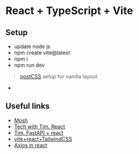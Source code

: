 # React + TypeScript + Vite

## Setup

- update node js
- npm create vite@latest
- npm i
- npm run dev

> [postCSS](https://youtu.be/SP8mSVSAh6s?si=LMLt8-6skLBBqdO1) setup for vanilla layout

-

## Useful links

- [Mosh](https://youtu.be/SqcY0GlETPk?si=ybLvauuqTGnquONS)
- [Tech with Tim. React](https://youtu.be/G6D9cBaLViA?si=A5Tzrq5OmWULPeM_)
- [Tim. FastAPI + react](https://youtu.be/aSdVU9-SxH4?si=j_ovtAgMHAbDVtBU)
- [vite+react+TailwindCSS](https://medium.com/@pushplaybang/up-running-with-vite-react-tailwindcss-1cf07b29231d)
- [Axios in react](https://www.geeksforgeeks.org/reactjs/axios-in-react-a-guide-for-beginners/)
